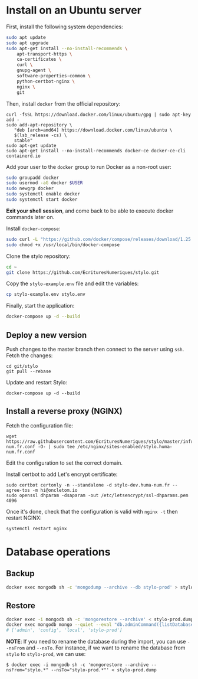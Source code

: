 # Install on an Ubuntu server

First, install the following system dependencies:

```bash
sudo apt update
sudo apt upgrade
sudo apt-get install --no-install-recommends \
    apt-transport-https \
    ca-certificates \
    curl \
    gnupg-agent \
    software-properties-common \
    python-certbot-nginx \
    nginx \
    git
```

Then, install `docker` from the official repository:

```
curl -fsSL https://download.docker.com/linux/ubuntu/gpg | sudo apt-key add -
sudo add-apt-repository \
   "deb [arch=amd64] https://download.docker.com/linux/ubuntu \
   $(lsb_release -cs) \
   stable"
sudo apt-get update
sudo apt-get install --no-install-recommends docker-ce docker-ce-cli containerd.io
```

Add your user to the `docker` group to run Docker as a non-root user:

```bash
sudo groupadd docker
sudo usermod -aG docker $USER
sudo newgrp docker
sudo systemctl enable docker
sudo systemctl start docker
```

**Exit your shell session**, and come back to be able to execute docker commands later on.

Install `docker-compose`:

```bash
sudo curl -L "https://github.com/docker/compose/releases/download/1.25.5/docker-compose-$(uname -s)-$(uname -m)" -o /usr/local/bin/docker-compose
sudo chmod +x /usr/local/bin/docker-compose
```

Clone the stylo repository:

```bash
cd ~
git clone https://github.com/EcrituresNumeriques/stylo.git
```

Copy the `stylo-example.env` file and edit the variables:

```bash
cp stylo-example.env stylo.env
```

Finally, start the application:

```bash
docker-compose up -d --build
```

## Deploy a new version

Push changes to the master branch then connect to the server using `ssh`.
Fetch the changes:

```
cd git/stylo
git pull --rebase
```

Update and restart Stylo:

```
docker-compose up -d --build
```

## Install a reverse proxy (NGINX)

Fetch the configuration file:

```
wget https://raw.githubusercontent.com/EcrituresNumeriques/stylo/master/infrastructure/files/stylo.huma-num.fr.conf -O- | sudo tee /etc/nginx/sites-enabled/stylo.huma-num.fr.conf
```

Edit the configuration to set the correct domain.


Install certbot to add Let's encrypt certificate:

```
sudo certbot certonly -n --standalone -d stylo-dev.huma-num.fr --agree-tos -m hi@oncletom.io
sudo openssl dhparam -dsaparam -out /etc/letsencrypt/ssl-dhparams.pem 4096
```

Once it's done, check that the configuration is valid with `nginx -t` then restart NGINX:

```
systemctl restart nginx
```

# Database operations

## Backup

```bash
docker exec mongodb sh -c 'mongodump --archive --db stylo-prod' > stylo-prod.dump
```

## Restore

```bash
docker exec -i mongodb sh -c 'mongorestore --archive' < stylo-prod.dump
docker exec mongodb mongo --quiet --eval "db.adminCommand({listDatabases: 1}).databases.map(n => n.name)"
# ['admin', 'config', 'local', 'stylo-prod']
```

**NOTE**: If you need to rename the database during the import, you can use `--nsFrom` and `--nsTo`.
For instance, if we want to rename the database from `stylo` to `stylo-prod`, we can use:

    $ docker exec -i mongodb sh -c 'mongorestore --archive --nsFrom="stylo.*" --nsTo="stylo-prod.*"' < stylo-prod.dump
